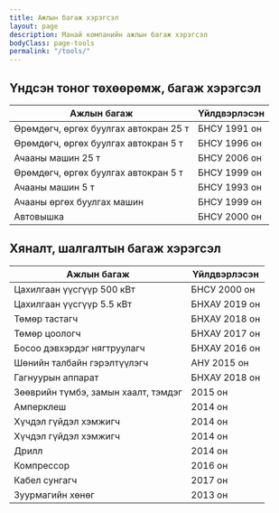 ```yaml
---
title: Ажлын багаж хэрэгсэл
layout: page
description: Манай компанийн ажлын багаж хэрэгсэл
bodyClass: page-tools
permalink: "/tools/"
---
```


## Үндсэн тоног төхөөрөмж, багаж хэрэгсэл

| Ажлын багаж                           | Үйлдвэрлэсэн |
| ------------------------------------- | ------------ |
| Өрөмдөгч, өргөх буулгах автокран 25 т | БНСУ 1991 он |
| Өрөмдөгч, өргөх буулгах автокран 5 т  | БНСУ 1996 он |
| Ачааны машин 25 т                     | БНСУ 2006 он |
| Өрөмдөгч, өргөх буулгах автокран 5 т  | БНСУ 1999 он |
| Ачааны машин 5 т                      | БНСУ 1993 он |
| Ачааны өргөх буулгах машин            | БНСУ 1999 он |
| Автовышка                             | БНСУ 2000 он |

## Хяналт, шалгалтын багаж хэрэгсэл

| Ажлын багаж                         | Үйлдвэрлэсэн  |
| ----------------------------------- | ------------- |
| Цахилгаан үүсгүүр 500 кВт           | БНСУ 2000 он  |
| Цахилгаан үүсгүүр 5.5 кВт           | БНХАУ 2019 он |
| Төмөр тастагч                       | БНХАУ 2018 он |
| Төмөр цоологч                       | БНХАУ 2017 он |
| Босоо дэвхэрдэг нягтруулагч         | БНХАУ 2016 он |
| Шөнийн талбайн гэрэлтүүлэгч         | АНУ 2015 он   |
| Гагнуурын аппарат                   | БНХАУ 2018 он |
| Зөөврийн түмбэ, замын хаалт, тэмдэг | 2015 он       |
| Амперклеш                           | 2014 он       |
| Хүчдэл гүйдэл хэмжигч               | 2014 он       |
| Хүчдэл гүйдэл хэмжигч               | 2014 он       |
| Дрилл                               | 2014 он       |
| Компрессор                          | 2016 он       |
| Кабел сунгагч                       | 2017 он       |
| Зуурмагийн хөнөг                    | 2013 он       |
